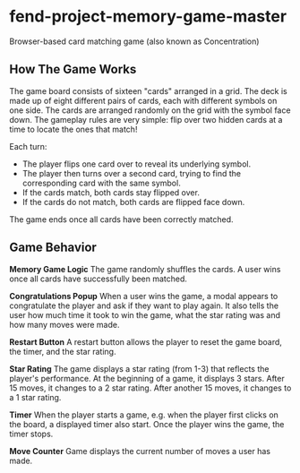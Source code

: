 # fend-project-memory-game-master
Browser-based card matching game (also known as Concentration)

## How The Game Works
The game board consists of sixteen "cards" arranged in a grid. The deck is made up of eight different pairs of cards, each with different symbols on one side. The cards are arranged randomly on the grid with the symbol face down. The gameplay rules are very simple: flip over two hidden cards at a time to locate the ones that match!

Each turn:

- The player flips one card over to reveal its underlying symbol.
- The player then turns over a second card, trying to find the corresponding card with the same symbol.
- If the cards match, both cards stay flipped over.
- If the cards do not match, both cards are flipped face down.

The game ends once all cards have been correctly matched.

## Game Behavior

**Memory Game Logic**
The game randomly shuffles the cards. A user wins once all cards have successfully been matched.

**Congratulations Popup**
When a user wins the game, a modal appears to congratulate the player and ask if they want to play again. It also tells the user how much time it took to win the game, what the star rating was and how many moves were made.

**Restart Button**
A restart button allows the player to reset the game board, the timer, and the star rating.

**Star Rating**
The game displays a star rating (from 1-3) that reflects the player's performance. At the beginning of a game, it displays 3 stars. After 15 moves, it changes to a 2 star rating. After another 15 moves, it changes to a 1 star rating.

**Timer**
When the player starts a game, e.g. when the player first clicks on the board, a displayed timer also start. Once the player wins the game, the timer stops.

**Move Counter**
Game displays the current number of moves a user has made.
